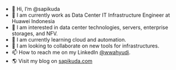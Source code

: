 - 👋 Hi, I’m @sapikuda
- 👜 I am currently work as Data Center IT Infrastructure Engineer at Huawei Indonesia
- 👀 I am interested in data center technologies, servers, enterprise storages, and NFV.
- 🌱 I am currently learning cloud and automation.
- 💞️ I am looking to collaborate on new tools for infrastructures.
- 📫 How to reach me on my LinkedIn [@wwahyudi](https://www.linkedin.com/in/wwahyudi/).
- 🌎 Visit my blog on [sapikuda.com](https://sapikuda.com/)

<!---
sapikuda/sapikuda is a ✨ special ✨ repository because its `README.md` (this file) appears on your GitHub profile.
You can click the Preview link to take a look at your changes.
--->
